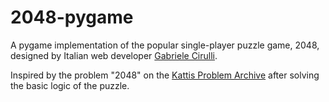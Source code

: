 # 2048-pygame

A pygame implementation of the popular single-player puzzle game, 2048, 
designed by Italian web developer [Gabriele Cirulli](https://github.com/gabrielecirulli).

Inspired by the problem "2048" on the [Kattis Problem Archive](https://open.kattis.com/problems/2048)
after solving the basic logic of the puzzle.
